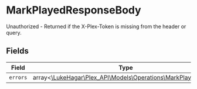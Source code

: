 # MarkPlayedResponseBody

Unauthorized - Returned if the X-Plex-Token is missing from the header or query.


## Fields

| Field                                                                                                        | Type                                                                                                         | Required                                                                                                     | Description                                                                                                  |
| ------------------------------------------------------------------------------------------------------------ | ------------------------------------------------------------------------------------------------------------ | ------------------------------------------------------------------------------------------------------------ | ------------------------------------------------------------------------------------------------------------ |
| `errors`                                                                                                     | array<[\LukeHagar\Plex_API\Models\Operations\MarkPlayedErrors](../../Models/Operations/MarkPlayedErrors.md)> | :heavy_minus_sign:                                                                                           | N/A                                                                                                          |
